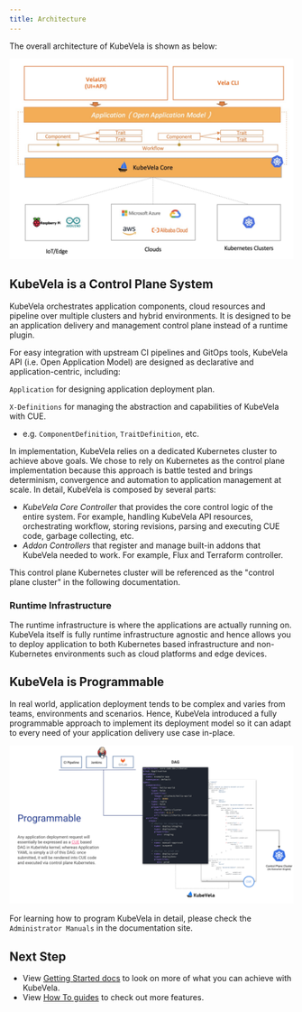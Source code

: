```yaml
---
title: Architecture
---
```


The overall architecture of KubeVela is shown as below:

![alt](../resources/system-arch.jpg)

## KubeVela is a Control Plane System

KubeVela orchestrates application components, cloud resources and pipeline over multiple clusters and hybrid environments. It is designed to be an application delivery and management control plane instead of a runtime plugin.

For easy integration with upstream CI pipelines and GitOps tools, KubeVela API (i.e. Open Application Model) are designed as declarative and application-centric, including:

`Application` for designing application deployment plan.

`X-Definitions` for managing the abstraction and capabilities of KubeVela with CUE.

- e.g. `ComponentDefinition`, `TraitDefinition`, etc.

In implementation, KubeVela relies on a dedicated Kubernetes cluster to achieve above goals. We chose to rely on Kubernetes as the control plane implementation because this approach is battle tested and brings determinism, convergence and automation to application management at scale. In detail, KubeVela is composed by several parts:

- _KubeVela Core Controller_ that provides the core control logic of the entire system. For example, handling KubeVela API resources, orchestrating workflow, storing revisions, parsing and executing CUE code, garbage collecting, etc.
- _Addon Controllers_ that register and manage built-in addons that KubeVela needed to work. For example, Flux and Terraform controller.

This control plane Kubernetes cluster will be referenced as the "control plane cluster" in the following documentation.

### Runtime Infrastructure

The runtime infrastructure is where the applications are actually running on.
KubeVela itself is fully runtime infrastructure agnostic and hence allows you to deploy application to both Kubernetes based infrastructure and non-Kubernetes environments such as cloud platforms and edge devices.

## KubeVela is Programmable

In real world, application deployment tends to be complex and varies from teams, environments and scenarios. Hence, KubeVela introduced a fully programmable approach to implement its deployment model so it can adapt to every need of your application delivery use case in-place.

![alt](../resources/kernel.png)

For learning how to program KubeVela in detail, please check the `Administrator Manuals` in the documentation site.

## Next Step

- View [Getting Started docs](../end-user/quick-start-cli) to look on more of what you can achieve with KubeVela.
- View [How To guides](../end-user/components/helm) to check out more features.
